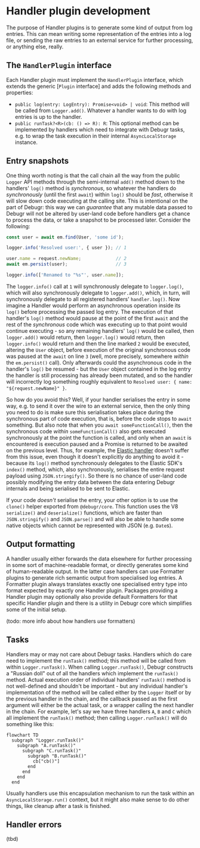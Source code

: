 # Handler plugin development

The purpose of Handler plugins is to generate some kind of output from log entries.
This can mean writing some representation of the entries into a log file, or sending
the raw entries to an external service for further processing, or anything else, really.

## The `HandlerPlugin` interface

Each Handler plugin must implement the `HandlerPlugin` interface, which extends
the generic [`Plugin` interface] and adds the following methods and properties:

 - `public log(entry: LogEntry): Promise<void> | void`: This method will be called from
   `Logger.add()`. Whatever a handler wants to do with log entries is up to the handler.
 - `public runTask?<R>(cb: () => R): R`: This optional method can be implemented by
   handlers which need to integrate with Debugr tasks, e.g. to wrap the task execution
   in their internal `AsyncLocalStorage` instance.

## Entry snapshots

One thing worth noting is that the call chain all the way from the public `Logger` API
methods through the semi-internal `add()` method down to the handlers' `log()` method is
_synchronous_, so whatever the handlers do _synchronously_ (until the first `await`)
within `log()` should be _fast_, otherwise it will slow down code executing at the calling
site. This is intentional on the part of Debugr: this way we can _guarantee_ that any mutable
data passed to Debugr will not be altered by user-land code before handlers get a chance
to process the data, or take a snapshot to be processed later. Consider the following:

```typescript
const user = await em.find(User, 'some id');

logger.info('Resolved user:', { user }); // 1

user.name = request.newName;             // 2
await em.persist(user);                  // 3

logger.info(['Renamed to "%s"', user.name]);
```

The `logger.info()` call at `1` will synchronously delegate to `logger.log()`, which
will also synchronously delegate to `logger.add()`, which, in turn, will synchronously
delegate to all registered handlers' `handler.log()`. Now imagine a Handler would perform
an asynchronous operation inside its `log()` before processing the passed log entry.
The execution of that handler's `log()` method would pause at the point of the first `await`
and the rest of the _synchronous_ code which was executing up to that point would continue
executing - so any remaining handlers' `log()` would be called, then `logger.add()` would
return, then `logger.log()` would return, then `logger.info()` would return and then the
line marked `2` would be executed, altering the `User` object, before execution of the original
synchronous code was paused at the `await` on line `3` (well, more precisely, somewhere
_within_ the `em.persist()` call). Only afterwards could the asynchronous code in the
handler's `log()` be resumed - but the `User` object contained in the log entry the handler
is still processing has already been mutated, and so the handler will incorrectly log
something roughly equivalent to `Resolved user: { name: "${request.newName}" }`.

So how do you avoid this? Well, if your handler serialises the entry in some way, e.g. to
send it over the wire to an external service, then the only thing you need to do is make
sure this serialisation takes place during the synchronous part of code execution, that is,
before the code stops to `await` something. But also note that when you `await someFunctionCall()`,
then the synchronous code _within_ `someFunctionCall()` also gets executed synchronously
at the point the function is called, and only when an `await` is encountered is execution
paused and a Promise is returned to be awaited on the previous level. Thus, for example,
the [Elastic handler] doesn't suffer from this issue, even though it doesn't explicitly
do anything to avoid it - because its `log()` method synchronously delegates to the Elastic
SDK's `index()` method, which, also synchronously, serialises the entire request payload
using `JSON.stringify()`. So there is no chance of user-land code possibly modifying the
entry data between the data entering Debugr internals and being serialised to be sent
to Elastic.

If your code _doesn't_ serialise the entry, your other option is to use the `clone()`
helper exported from `@debugr/core`. This function uses the V8 `serialize()` and `deserialize()`
functions, which are faster than `JSON.stringify()` and `JSON.parse()` and will also
be able to handle some native objects which cannot be represented with JSON (e.g. `Date`s).

## Output formatting

A handler usually either forwards the data elsewhere for further processing in some sort of
machine-readable format, or directly generates some kind of human-readable output. In the latter
case handlers can use Formatter plugins to generate rich semantic output from specialised
log entries. A Formatter plugin always translates exactly one specialised entry type into
format expected by exactly one Handler plugin. Packages providing a Handler plugin may optionally
also provide default Formatters for that specific Handler plugin and there is a utility in Debugr
core which simplifies some of the initial setup.

(todo: more info about how handlers _use_ formatters)

## Tasks

Handlers may or may not care about Debugr tasks. Handlers which do care need to implement
the `runTask()` method; this method will be called from within `Logger.runTask()`. When calling
`Logger.runTask()`, Debugr constructs a "Russian doll" out of all the handlers which implement
the `runTask()` method. Actual execution order of individual handlers' `runTask()` method is
not well-defined and shouldn't be important - but any individual handler's implementation of the
method will be called either by the `Logger` itself or by the previous handler in the chain,
and the callback passed as the first argument will either be the actual task, or a wrapper
calling the next handler in the chain. For example, let's say we have three handlers `A`, `B`
and `C` which all implement the `runTask()` method; then calling `Logger.runTask()` will do
something like this:

```mermaid
flowchart TD
  subgraph "Logger.runTask()"
    subgraph "A.runTask()"
      subgraph "C.runTask()"
        subgraph "B.runTask()"
          cb["cb()"]
        end
      end
    end
  end
```

Usually handlers use this encapsulation mechanism to run the task within an `AsyncLocalStorage.run()`
context, but it might also make sense to do other things, like cleanup after a task is finished.

## Handler errors

(tbd)

[Elastic handler]: ../packages/elastic
